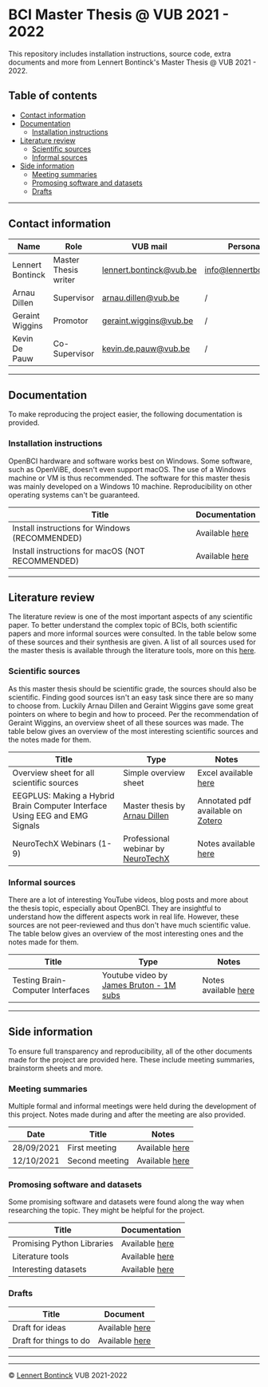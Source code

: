 
# BCI Master Thesis @ VUB 2021 - 2022

This repository includes installation instructions, source code, extra documents and more from Lennert Bontinck's Master Thesis @ VUB 2021 - 2022.



## Table of contents

- [Contact information](#contact-information)
- [Documentation](#documentation)
  - [Installation instructions](#installation-instructions)
- [Literature review](#literature-review)
  - [Scientific sources](#scientific-sources)
  - [Informal sources](#informal-sources)
- [Side information](#side-information)
  - [Meeting summaries](#meeting-summaries)
  - [Promosing software and datasets](#promosing-software-and-datasets)
  - [Drafts](#drafts)

<hr>


## Contact information

| Name             | Role                 | VUB mail                                                  | Personal mail                                               |
| ---------------- | -------------------- | --------------------------------------------------------- | ----------------------------------------------------------- |
| Lennert Bontinck | Master Thesis writer | [lennert.bontinck@vub.be](mailto:lennert.bontinck@vub.be) | [info@lennertbontinck.com](mailto:info@lennertbontinck.com) |
| Arnau Dillen     | Supervisor           | [arnau.dillen@vub.be](mailto:arnau.dillen@vub.be)         | /                                                           |
| Geraint Wiggins  | Promotor             | [geraint.wiggins@vub.be](mailto:geraint.wiggins@vub.be)   | /                                                           |
| Kevin De Pauw    | Co-Supervisor        | [kevin.de.pauw@vub.be](mailto:kevin.de.pauw@vub.be)       | /                                                           |

<hr>


## Documentation

To make reproducing the project easier, the following documentation is provided.

### Installation instructions

OpenBCI hardware and software works best on Windows. Some software, such as OpenViBE, doesn't even support macOS. The use of a Windows machine or VM is thus recommended. The software for this master thesis was mainly developed on a Windows 10 machine. Reproducibility on other operating systems can't be guaranteed.

| Title                                            | Documentation                                           |
| ------------------------------------------------ | ------------------------------------------------------- |
| Install instructions for Windows (RECOMMENDED)   | Available [here](documentation/installation/windows.md) |
| Install instructions for macOS (NOT RECOMMENDED) | Available [here](documentation/installation/macos.md)   |



<hr>

## Literature review

The literature review is one of the most important aspects of any scientific paper. To better understand the complex topic of BCIs, both scientific papers and more informal sources were consulted. In the table below some of these sources and their synthesis are given. A list of all sources used for the master thesis is available through the literature tools, more on this [here](side-information/software/literature_tools.md).


### Scientific sources

As this master thesis should be scientific grade, the sources should also be scientific. Finding good sources isn't an easy task since there are so many to choose from. Luckily Arnau Dillen and Geraint Wiggins gave some great pointers on where to begin and how to proceed. Per the recommendation of Geraint Wiggins, an overview sheet of all these sources was made. The table below gives an overview of the most interesting scientific sources and the notes made for them.

| Title                                                        | Type                                                         | Notes                                                        |
| ------------------------------------------------------------ | ------------------------------------------------------------ | ------------------------------------------------------------ |
| Overview sheet for all scientific sources                    | Simple overview sheet                                        | Excel available [here](literature-review/scientific/overview/overview_sheet.xlsx) |
| EEGPLUS: Making a Hybrid Brain Computer Interface Using EEG and EMG Signals | Master thesis by [Arnau Dillen](https://researchportal.vub.be/en/studentTheses/eegplus-making-a-hybrid-brain-computer-interface-using-eeg-and-em) | Annotated pdf available on [Zotero](side-information/software/literature_tools.md#zotero) |
| NeuroTechX Webinars (1-9)                                    | Professional webinar by [NeuroTechX](https://neurotechx.com/) | Notes available [here](literature-review\scientific/NeuroTechX-webinar/notes.md) |

### Informal sources

There are a lot of interesting YouTube videos, blog posts and more about the thesis topic, especially about OpenBCI. They are insightful to understand how the different aspects work in real life. However, these sources are not peer-reviewed and thus don't have much scientific value. The table below gives an overview of the most interesting ones and the notes made for them.

| Title                             | Type                                                         | Notes                                                        |
| --------------------------------- | ------------------------------------------------------------ | ------------------------------------------------------------ |
| Testing Brain-Computer Interfaces | Youtube video by [James Bruton - 1M subs](https://www.youtube.com/channel/UCUbDcUPed50Y_7KmfCXKohA) | Notes available [here](literature-review/informal/youtube/james_bruton-testing_BCIs.md) |

<hr>

## Side information

To ensure full transparency and reproducibility, all of the other documents made for the project are provided here. These include meeting summaries, brainstorm sheets and more. 

### Meeting summaries

Multiple formal and informal meetings were held during the development of this project. Notes made during and after the meeting are also provided.

| Date       | Title          | Notes                                                        |
| ---------- | -------------- | ------------------------------------------------------------ |
| 28/09/2021 | First meeting  | Available [here](side-information/meetings/2021-09-28_First_meeting.md) |
| 12/10/2021 | Second meeting | Available [here](side-information/meetings/2021-10-12_Second_meeting.md) |



### Promosing software and datasets

Some promising software and datasets were found along the way when researching the topic. They might be helpful for the project.

| Title                      | Documentation                                                |
| -------------------------- | ------------------------------------------------------------ |
| Promising Python Libraries | Available [here](side-information/software/python_libraries.md) |
| Literature tools           | Available [here](side-information/software/literature_tools.md) |
| Interesting datasets       | Available [here](side-information/datasets/interesting_datasets.md) |



### Drafts

| Title                  | Document                                                  |
| ---------------------- | --------------------------------------------------------- |
| Draft for ideas        | Available [here](side-information/brainstorming/ideas.md) |
| Draft for things to do | Available [here](side-information/brainstorming/todo.md)  |


* * *
* * *
© [Lennert Bontinck](https://www.lennertbontinck.com/) VUB 2021-2022